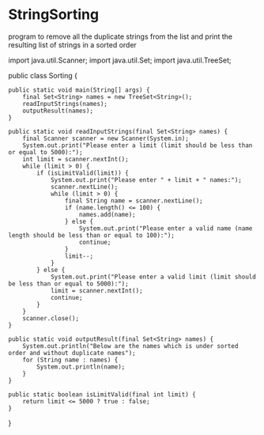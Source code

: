 # StringSorting
program to remove all the duplicate strings from the list and print the resulting list of strings in a sorted order

import java.util.Scanner;
import java.util.Set;
import java.util.TreeSet;

public class Sorting {

	public static void main(String[] args) {
		final Set<String> names = new TreeSet<String>();
		readInputStrings(names);
		outputResult(names);
	}

	public static void readInputStrings(final Set<String> names) {
		final Scanner scanner = new Scanner(System.in);
		System.out.print("Please enter a limit (limit should be less than or equal to 5000):");
		int limit = scanner.nextInt();
		while (limit > 0) {
			if (isLimitValid(limit)) {
				System.out.print("Please enter " + limit + " names:");
				scanner.nextLine();
				while (limit > 0) {
					final String name = scanner.nextLine();
					if (name.length() <= 100) {
						names.add(name);
					} else {
						System.out.print("Please enter a valid name (name length should be less than or equal to 100):");
						continue;
					}
					limit--;
				}
			} else {
				System.out.print("Please enter a valid limit (limit should be less than or equal to 5000):");
				limit = scanner.nextInt();
				continue;
			}
		}
		scanner.close();
	}

	public static void outputResult(final Set<String> names) {
		System.out.println("Below are the names which is under sorted order and without duplicate names");
		for (String name : names) {
			System.out.println(name);
		}
	}

	public static boolean isLimitValid(final int limit) {
		return limit <= 5000 ? true : false;
	}
}
